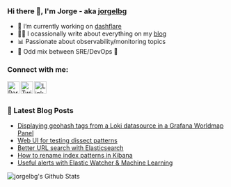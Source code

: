 ### Hi there 👋, I'm Jorge - aka [jorgelbg][blog]

- 🔭 I’m currently working on [dashflare]
- ✍🏻 I ocassionally write about everything on my [blog]
- 📊 Passionate about observability/monitoring topics
- 🚀 Odd mix between SRE/DevOps 🤣

### Connect with me:

[<img align="left" alt="Personal blog" width="28px" src="https://github.com/thesabbir/simple-line-icons/raw/master/src/svgs/notebook.svg" />][blog]
[<img align="left" alt="Twitter" width="28px" src="https://raw.githubusercontent.com/thesabbir/simple-line-icons/master/src/svgs/social-twitter.svg" />][twitter]
[<img align="left" alt="LinkedIn" width="28px" src="https://github.com/thesabbir/simple-line-icons/raw/master/src/svgs/social-linkedin.svg" />][linkedin]

<br />
<br />

### 📕 Latest Blog Posts
<!-- BLOG-POST-LIST:START -->
- [Displaying geohash tags from a Loki datasource in a Grafana Worldmap Panel](//jorgelbg.me/2020/03/displaying-geohash-tags-from-a-loki-datasource-in-a-grafana-worldmap-panel/)
- [Web UI for testing dissect patterns](//jorgelbg.me/2020/02/web-ui-for-testing-dissect-patterns/)
- [Better URL search with Elasticsearch](//jorgelbg.me/2020/01/better-url-search-with-elasticsearch/)
- [How to rename index patterns in Kibana](//jorgelbg.me/2019/05/how-to-rename-index-patterns-in-kibana/)
- [Useful alerts with Elastic Watcher & Machine Learning](//jorgelbg.me/2019/03/useful-alerts-with-elastic-watcher-machine-learning/)
<!-- BLOG-POST-LIST:END -->

<img align="left" alt="jorgelbg's Github Stats" src="https://github-readme-stats.codestackr.vercel.app/api?username=jorgelbg&show_icons=true&hide_border=true&hide_title=true&hide_rank=true" />

[blog]: https://jorgelbg.me/
[dashflare]: https://jorgelbg.me/dashflare
[twitter]: https://twitter.com/jorgelbg
[linkedin]: https://linkedin.com/in/jorgelbgm

